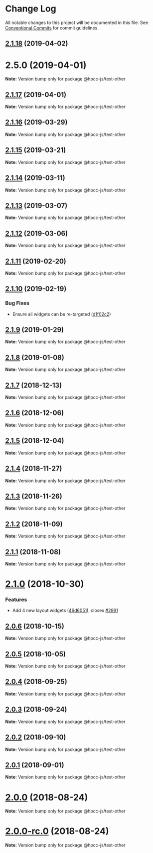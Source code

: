 # Change Log

All notable changes to this project will be documented in this file.
See [Conventional Commits](https://conventionalcommits.org) for commit guidelines.

## [2.1.18](https://github.com/GordonSmith/Visualization/compare/@hpcc-js/test-other@2.1.14...@hpcc-js/test-other@2.1.18) (2019-04-02)



# 2.5.0 (2019-04-01)

**Note:** Version bump only for package @hpcc-js/test-other






## [2.1.17](https://github.com/GordonSmith/Visualization/compare/@hpcc-js/test-other@2.1.14...@hpcc-js/test-other@2.1.17) (2019-04-01)

**Note:** Version bump only for package @hpcc-js/test-other






## [2.1.16](https://github.com/GordonSmith/Visualization/compare/@hpcc-js/test-other@2.1.14...@hpcc-js/test-other@2.1.16) (2019-03-29)

**Note:** Version bump only for package @hpcc-js/test-other






## [2.1.15](https://github.com/GordonSmith/Visualization/compare/@hpcc-js/test-other@2.1.14...@hpcc-js/test-other@2.1.15) (2019-03-21)

**Note:** Version bump only for package @hpcc-js/test-other






## [2.1.14](https://github.com/GordonSmith/Visualization/compare/@hpcc-js/test-other@2.1.13...@hpcc-js/test-other@2.1.14) (2019-03-11)

**Note:** Version bump only for package @hpcc-js/test-other





## [2.1.13](https://github.com/GordonSmith/Visualization/compare/@hpcc-js/test-other@2.1.12...@hpcc-js/test-other@2.1.13) (2019-03-07)

**Note:** Version bump only for package @hpcc-js/test-other






## [2.1.12](https://github.com/GordonSmith/Visualization/compare/@hpcc-js/test-other@2.1.11...@hpcc-js/test-other@2.1.12) (2019-03-06)

**Note:** Version bump only for package @hpcc-js/test-other






## [2.1.11](https://github.com/GordonSmith/Visualization/compare/@hpcc-js/test-other@2.1.10...@hpcc-js/test-other@2.1.11) (2019-02-20)

**Note:** Version bump only for package @hpcc-js/test-other






## [2.1.10](https://github.com/GordonSmith/Visualization/compare/@hpcc-js/test-other@2.1.9...@hpcc-js/test-other@2.1.10) (2019-02-19)


### Bug Fixes

* Ensure all widgets can be re-targeted ([d1f02c2](https://github.com/GordonSmith/Visualization/commit/d1f02c2))






## [2.1.9](https://github.com/GordonSmith/Visualization/compare/@hpcc-js/test-other@2.1.8...@hpcc-js/test-other@2.1.9) (2019-01-29)

**Note:** Version bump only for package @hpcc-js/test-other






## [2.1.8](https://github.com/GordonSmith/Visualization/compare/@hpcc-js/test-other@2.1.7...@hpcc-js/test-other@2.1.8) (2019-01-08)

**Note:** Version bump only for package @hpcc-js/test-other






## [2.1.7](https://github.com/GordonSmith/Visualization/compare/@hpcc-js/test-other@2.1.6...@hpcc-js/test-other@2.1.7) (2018-12-13)

**Note:** Version bump only for package @hpcc-js/test-other






## [2.1.6](https://github.com/GordonSmith/Visualization/compare/@hpcc-js/test-other@2.1.5...@hpcc-js/test-other@2.1.6) (2018-12-06)

**Note:** Version bump only for package @hpcc-js/test-other






## [2.1.5](https://github.com/GordonSmith/Visualization/compare/@hpcc-js/test-other@2.1.4...@hpcc-js/test-other@2.1.5) (2018-12-04)

**Note:** Version bump only for package @hpcc-js/test-other






## [2.1.4](https://github.com/GordonSmith/Visualization/compare/@hpcc-js/test-other@2.1.3...@hpcc-js/test-other@2.1.4) (2018-11-27)

**Note:** Version bump only for package @hpcc-js/test-other






<a name="2.1.3"></a>
## [2.1.3](https://github.com/GordonSmith/Visualization/compare/@hpcc-js/test-other@2.1.2...@hpcc-js/test-other@2.1.3) (2018-11-26)

**Note:** Version bump only for package @hpcc-js/test-other





<a name="2.1.2"></a>
## [2.1.2](https://github.com/GordonSmith/Visualization/compare/@hpcc-js/test-other@2.1.1...@hpcc-js/test-other@2.1.2) (2018-11-09)

**Note:** Version bump only for package @hpcc-js/test-other





<a name="2.1.1"></a>
## [2.1.1](https://github.com/GordonSmith/Visualization/compare/@hpcc-js/test-other@2.1.0...@hpcc-js/test-other@2.1.1) (2018-11-08)

**Note:** Version bump only for package @hpcc-js/test-other





<a name="2.1.0"></a>
# [2.1.0](https://github.com/GordonSmith/Visualization/compare/@hpcc-js/test-other@2.0.6...@hpcc-js/test-other@2.1.0) (2018-10-30)


### Features

* Add 4 new layout widgets ([46d6051](https://github.com/GordonSmith/Visualization/commit/46d6051)), closes [#2891](https://github.com/GordonSmith/Visualization/issues/2891)





<a name="2.0.6"></a>
## [2.0.6](https://github.com/GordonSmith/Visualization/compare/@hpcc-js/test-other@2.0.5...@hpcc-js/test-other@2.0.6) (2018-10-15)

**Note:** Version bump only for package @hpcc-js/test-other





<a name="2.0.5"></a>
## [2.0.5](https://github.com/GordonSmith/Visualization/compare/@hpcc-js/test-other@2.0.4...@hpcc-js/test-other@2.0.5) (2018-10-05)

**Note:** Version bump only for package @hpcc-js/test-other





<a name="2.0.4"></a>
## [2.0.4](https://github.com/GordonSmith/Visualization/compare/@hpcc-js/test-other@2.0.3...@hpcc-js/test-other@2.0.4) (2018-09-25)

**Note:** Version bump only for package @hpcc-js/test-other





<a name="2.0.3"></a>
## [2.0.3](https://github.com/GordonSmith/Visualization/compare/@hpcc-js/test-other@2.0.2...@hpcc-js/test-other@2.0.3) (2018-09-24)

**Note:** Version bump only for package @hpcc-js/test-other





<a name="2.0.2"></a>
## [2.0.2](https://github.com/GordonSmith/Visualization/compare/@hpcc-js/test-other@2.0.1...@hpcc-js/test-other@2.0.2) (2018-09-10)

**Note:** Version bump only for package @hpcc-js/test-other





<a name="2.0.1"></a>
## [2.0.1](https://github.com/GordonSmith/Visualization/compare/@hpcc-js/test-other@2.0.0...@hpcc-js/test-other@2.0.1) (2018-09-01)

**Note:** Version bump only for package @hpcc-js/test-other





<a name="2.0.0"></a>
# [2.0.0](https://github.com/GordonSmith/Visualization/compare/@hpcc-js/test-other@0.0.57...@hpcc-js/test-other@2.0.0) (2018-08-24)

**Note:** Version bump only for package @hpcc-js/test-other





<a name="2.0.0-rc.0"></a>
# [2.0.0-rc.0](https://github.com/GordonSmith/Visualization/compare/@hpcc-js/test-other@0.0.57...@hpcc-js/test-other@2.0.0-rc.0) (2018-08-24)

**Note:** Version bump only for package @hpcc-js/test-other
